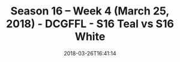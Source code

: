 ---
title: Season 16 – Week 4 (March 25, 2018) - DCGFFL - S16 Teal vs S16 White
teams-score:
- team: _teams/s16-teal.md
  score: 39
- team: _teams/s16-white.md
  score: 7
mvp: Sean Karson, Jim Roll
game-ball: Lauren Pruitt, Martin
season: 16
week: 4
date: '2018-03-26T16:41:14'
pageid: season-16-week-4-march-25-2018-6367-vs-6368
---
